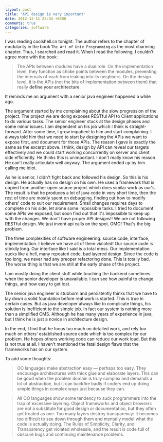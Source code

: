 ```yaml
---
layout: post
title: "API design is very important"
date: 2012-12-11 23:34 +0800
comments: true
categories: software
---
```


I was reading coolshell.cn tonight. The author refers to the chapter of modularity in the book `The Art of Unix Programming` as the most charming chapter. Thus, I searched and read it. When I read the following, I couldn't agree more with the book: 

> The APIs between modules have a dual role. On the implementation level, they function as choke points between the modules, preventing the internals of each from leaking into its neighbors. On the design level, it is the APIs (not the bits of implementation between them) that really **define your architecture**.

It reminds me an argument with a senior java engineer happened a while ago. 



The argument started by me complaining about the slow progression of the project. The project we are doing exposes RESTful API to Client applications to do various tasks. The senior engineer stuck at the design phases and some minor issues. I am dependent on his job which I think is straight-forward. After some time, I grow impatient to him and start complaining. I always told him that we need to start by designing the APIs we want to expose first, and document for those APIs. The reason I gave is exactly the same as the excerpt above. I think, design by API can reveal our targets effectively and we could start working concurrently on server and client side efficiently. He thinks this is unimportant. I don't really know his reason. He can't really articulate well anyway. The argument ended up by him calling me idiot. 

As he is senior, I didn't fight back and followed his design. So this is his design. He actually has no design on his own. He uses a framework that is copied from another open source project which does similar work as our's. The result is that he produces a lot of java code in very short time, then the rest of time are mostly spent on debugging, finding out how to modify others' code to suit our requirement. Small changes requires days to complete on his side, let alone some impossible tasks. I tried to document some APIs we exposed, but soon find out that it's impossible to keep up with the changes. We don't have proper API designs!! We are not following RESTful design. We just invent api calls on the spot. OMG! That's the big problem. 

The three complexities of software engineering: source code, interface, implementation. I believe we have all of them vialoted! Our source code is stinkily long. Our interface like I said is a total mess. Our implementation sucks like a hell, many repeated code, bad layered design. Since the code is too long, we never had any preoper refactoring done. This is totally bad. The worse thing is that we are still at the early phase of the project. 

I am mostly doing the client stuff while touching the backend sometimes when the senior developer is unavailable. I can see how painful to change things, and how easy to get lost. 

The senior java engineer is stubborn and persistently thinks that we have to lay down a solid foundation before real work is started. This is true in certain cases. But as java developer always like to complicate things, his solution is inefficient to the simple job. In fact our system is nothing more than a simplified CMS. Although he has many years of experience in java, but I think he is just a novice in architecture design.

In the end, I find that he focus too much on detailed work, and rely too much on others' established source code which is too complex for our problem. He hopes others working code can reduce our work load. But this is not true at all. I haven't mentioned the fatal design flaws that the frameworks has on our system. 

To add some thoughts: 

> OO languages make abstraction easy — perhaps too easy. They encourage architectures with thick glue and elaborate layers. This can be good when the problem domain is truly complex and demands a lot of abstraction, but it can backfire badly if coders end up doing simple things in complex ways just because they can.

> All OO languages show some tendency to suck programmers into the trap of excessive layering. Object frameworks and object browsers are not a substitute for good design or documentation, but they often get treated as one. Too many layers destroy transparency: It becomes too difficult to see down through them and mentally model what the code is actually doing. The Rules of Simplicity, Clarity, and Transparency get violated wholesale, and the result is code full of obscure bugs and continuing maintenance problems.